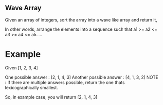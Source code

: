 ## Wave Array

Given an array of integers,  sort the array into a wave like array and return it, 

In other words, arrange the elements into a sequence such that  a1 >= a2 <= a3 >= a4 <= a5.....

# Example

Given [1, 2, 3, 4]

One possible answer : [2, 1, 4, 3]
Another possible answer : [4, 1, 3, 2]
NOTE : If there are multiple answers possible, return the one thats lexicographically smallest. 

So, in example case, you will return [2, 1, 4, 3]
